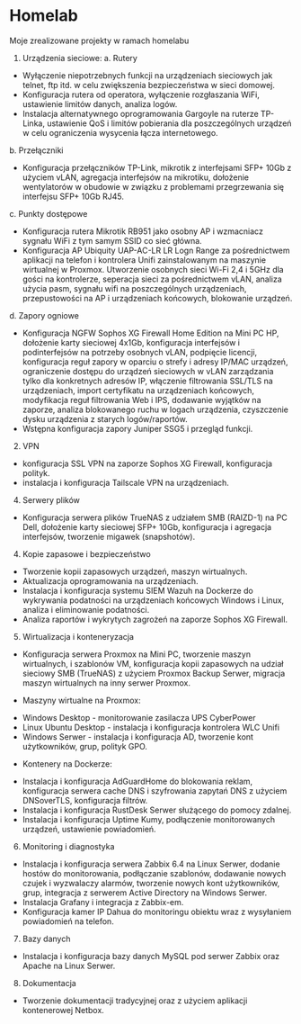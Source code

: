 # Homelab
Moje zrealizowane projekty w ramach homelabu

1. Urządzenia sieciowe:
a. Rutery
- Wyłączenie niepotrzebnych funkcji na urządzeniach sieciowych jak telnet, ftp itd. w celu zwiększenia bezpieczeństwa w sieci domowej.
- Konfiguracja rutera od operatora, wyłączenie rozgłaszania WiFi, ustawienie limitów danych, analiza logów.
- Instalacja alternatywnego oprogramowania Gargoyle na ruterze TP-Linka, ustawienie QoS i limitów pobierania dla poszczególnych urządzeń w celu ograniczenia wysycenia łącza internetowego.

b. Przełączniki
- Konfiguracja przełączników TP-Link, mikrotik z interfejsami SFP+ 10Gb z użyciem vLAN, agregacja interfejsów na mikrotiku, dołożenie wentylatorów w obudowie w związku z problemami przegrzewania się interfejsu SFP+ 10Gb RJ45.

c. Punkty dostępowe
- Konfiguracja rutera Mikrotik RB951 jako osobny AP i wzmacniacz sygnału WiFi z tym samym SSID co sieć główna.
- Konfiguracja AP Ubiquity UAP-AC-LR LR Logn Range za pośrednictwem aplikacji na telefon i kontrolera Unifi zainstalowanym na maszynie wirtualnej w Proxmox.  Utworzenie osobnych sieci Wi-Fi 2,4 i 5GHz dla gości na kontrolerze, seperacja sieci za pośrednictwem vLAN, analiza użycia pasm, sygnału wifi na poszczególnych urządzeniach, przepustowości na AP i urządzeniach końcowych, blokowanie urządzeń.

d. Zapory ogniowe
- Konfiguracja NGFW Sophos XG Firewall Home Edition na Mini PC HP, dołożenie karty sieciowej 4x1Gb, konfiguracja interfejsów i podinterfejsów na potrzeby osobnych vLAN, podpięcie licencji, konfiguracja reguł zapory w oparciu o strefy i adresy IP/MAC urządzeń, ograniczenie dostępu do urządzeń sieciowych w vLAN zarządzania tylko dla konkretnych adresów IP, włączenie filtrowania SSL/TLS na urządzeniach, import certyfikatu na urządzeniach końcowych, modyfikacja reguł filtrowania Web i IPS, dodawanie wyjątków na zaporze, analiza blokowanego ruchu w logach urządzenia, czyszczenie dysku urządzenia z starych logów/raportów.
- Wstępna konfiguracja zapory Juniper SSG5 i przegląd funkcji.

2. VPN
- konfiguracja SSL VPN na zaporze Sophos XG Firewall, konfiguracja polityk.
- instalacja i konfiguracja Tailscale VPN na urządzeniach.

4. Serwery plików
- Konfiguracja serwera plików TrueNAS z udziałem SMB (RAIZD-1) na PC Dell, dołożenie karty sieciowej SFP+ 10Gb, konfiguracja i agregacja interfejsów, tworzenie migawek (snapshotów).

4. Kopie zapasowe i bezpieczeństwo
- Tworzenie kopii zapasowych urządzeń, maszyn wirtualnych.
- Aktualizacja oprogramowania na urządzeniach.
- Instalacja i konfiguracja systemu SIEM Wazuh na Dockerze do wykrywania podatności na urządzeniach końcowych Windows i Linux, analiza i eliminowanie podatności.
- Analiza raportów i wykrytych zagrożeń na zaporze Sophos XG Firewall.
  
5. Wirtualizacja i konteneryzacja
- Konfiguracja serwera Proxmox na Mini PC, tworzenie maszyn wirtualnych, i szablonów VM, konfiguracja kopii zapasowych na udział sieciowy SMB (TrueNAS) z użyciem Proxmox Backup Serwer, migracja maszyn wirtualnych na inny serwer Proxmox.

- Maszyny wirtualne na Proxmox: 
+ Windows Desktop - monitorowanie zasilacza UPS CyberPower
+ Linux Ubuntu Desktop - instalacja i konfiguracja kontrolera WLC Unifi
+ Windows Serwer - instalacja i konfiguracja AD, tworzenie kont użytkowników, grup, polityk GPO.

- Kontenery na Dockerze:
+ Instalacja i konfiguracja AdGuardHome do blokowania reklam, konfiguracja serwera cache DNS i szyfrowania zapytań DNS z użyciem DNSoverTLS, konfiguracja filtrów.
+ Instalacja i konfiguracja RustDesk Serwer służącego do pomocy zdalnej.
+ Instalacja i konfiguracja Uptime Kumy, podłączenie monitorowanych urządzeń, ustawienie powiadomień.

6. Monitoring i diagnostyka
- Instalacja i konfiguracja serwera Zabbix 6.4 na Linux Serwer, dodanie hostów do monitorowania, podłączanie szablonów, dodawanie nowych czujek i wyzwalaczy alarmów, tworzenie nowych kont użytkowników, grup, integracja z serwerem Active Directory na Windows Serwer.
- Instalacja Grafany i integracja z Zabbix-em.
- Konfiguracja kamer IP Dahua do monitoringu obiektu wraz z wysyłaniem powiadomień na telefon.

7. Bazy danych
- Instalacja i konfiguracja bazy danych MySQL pod serwer Zabbix oraz Apache na Linux Serwer.

8. Dokumentacja
- Tworzenie dokumentacji tradycyjnej oraz z użyciem aplikacji kontenerowej Netbox.
